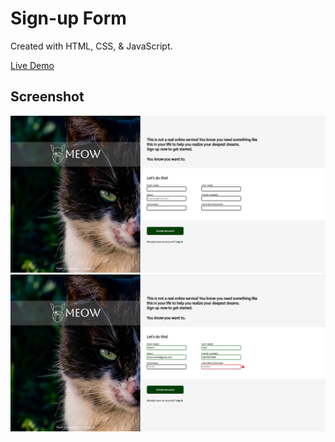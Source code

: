 # Sign-up Form

Created with HTML, CSS, & JavaScript.

[Live Demo](https://shaunniekins.github.io/sign-up-form/)

## Screenshot

![Screenshot](./screenshot1.jpg)
![Screenshot](./screenshot2.jpg)